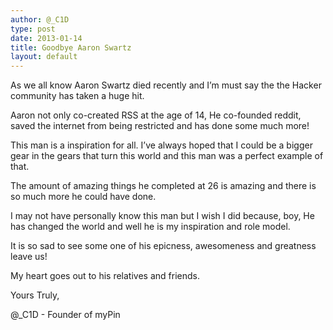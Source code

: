 ```yaml
---
author: @_C1D
type: post
date: 2013-01-14
title: Goodbye Aaron Swartz
layout: default
---
```

As we all know Aaron Swartz died recently and I’m must say the the Hacker community has taken a huge hit. 

Aaron not only co-created RSS at the age of 14, He co-founded reddit, saved the internet from being restricted and has done some much more! 

This man is a inspiration for all. I’ve always hoped that I could be a bigger gear in the gears that turn this world and this man was a perfect example of that.

The amount of amazing things he completed at 26 is amazing and there is so much more he could have done.

I may not have personally know this man but I wish I did because, boy, He has changed the world and well he is my inspiration and role model.

It is so sad to see some one of his epicness, awesomeness and greatness leave us!

My heart goes out to his relatives and friends.

Yours Truly,

@_C1D - Founder of myPin
